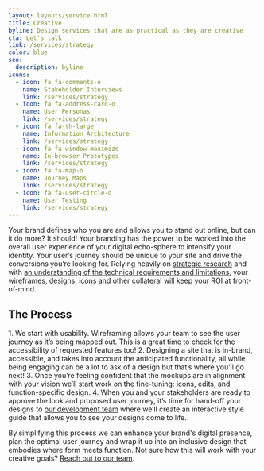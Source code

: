 ```yaml
---
layout: layouts/service.html
title: Creative
byline: Design services that are as practical as they are creative
cta: Let's talk
link: /services/strategy
color: blue
seo:
  description: byline
icons:
  - icon: fa fa-comments-o
    name: Stakeholder Interviews
    link: /services/strategy
  - icon: fa fa-address-card-o
    name: User Personas
    link: /services/strategy
  - icon: fa fa-th-large
    name: Information Architecture
    link: /services/strategy
  - icon: fa fa-window-maximize
    name: In-browser Prototypes
    link: /services/strategy
  - icon: fa fa-map-o
    name: Journey Maps
    link: /services/strategy
  - icon: fa fa-user-circle-o
    name: User Testing
    link: /services/strategy
---
```

Your brand defines who you are and allows you to stand out online, but can it do more? It should! Your branding has the power to be worked into the overall user experience of your digital echo-sphere to intensify your identity. Your user’s journey should be unique to your site and drive the conversions you’re looking for. Relying heavily on <a href="strategy">strategic research</a> and with <a href="development">an understanding of the technical requirements and limitations</a>, your wireframes, designs, icons and other collateral will keep your ROI at front-of-mind.

<h2>The Process </h2>
1. We start with usability. Wireframing allows your team to see the user journey as it’s being mapped out. This is a great time to check for the accessibility of requested features too!
2. Designing a site that is in-brand, accessible, and takes into account the anticipated functionality, all while being engaging can be a lot to ask of a design but that’s where you’ll go next! 
3. Once you’re feeling confident that the mockups are in alignment with your vision we’ll start work on the fine-tuning: icons, edits, and function-specific design.
4. When you and your stakeholders are ready to approve the look and proposed user journey, it’s time for hand-off your designs to <a href="development">our development team</a> where we’ll create an interactive style guide that allows you to see your designs come to life. 

By simplifying this process we can enhance your brand's digital presence, plan the optimal user journey and wrap it up into an inclusive design that embodies where form meets function. Not sure how this will work with your creative goals? <a href="../contact">Reach out to our team</a>.
 
